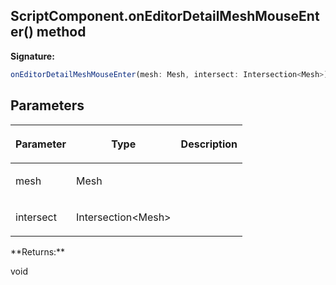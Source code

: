 
## ScriptComponent.onEditorDetailMeshMouseEnter() method

**Signature:**

```typescript
onEditorDetailMeshMouseEnter(mesh: Mesh, intersect: Intersection<Mesh>): void;
```

## Parameters

<table><thead><tr><th>

Parameter


</th><th>

Type


</th><th>

Description


</th></tr></thead>
<tbody><tr><td>

mesh


</td><td>

Mesh


</td><td>


</td></tr>
<tr><td>

intersect


</td><td>

Intersection&lt;Mesh&gt;


</td><td>


</td></tr>
</tbody></table>
**Returns:**

void

